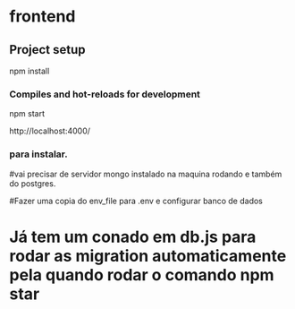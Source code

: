 # frontend

## Project setup
npm install

### Compiles and hot-reloads for development

npm start

http://localhost:4000/

### para instalar.

#vai precisar de servidor mongo instalado na maquina rodando e também do postgres.

#Fazer uma copia do env_file para .env e configurar banco de dados

# Já tem um conado em db.js para rodar as migration automaticamente pela quando rodar o comando npm star


```